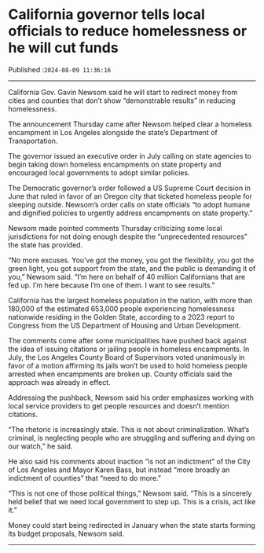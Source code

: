 # California governor tells local officials to reduce homelessness or he will cut funds

Published :`2024-08-09 11:36:16`

---

California Gov. Gavin Newsom said he will start to redirect money from cities and counties that don’t show “demonstrable results” in reducing homelessness.

The announcement Thursday came after Newsom helped clear a homeless encampment in Los Angeles alongside the state’s Department of Transportation.

The governor issued an executive order in July calling on state agencies to begin taking down homeless encampments on state property and encouraged local governments to adopt similar policies.

The Democratic governor’s order followed a US Supreme Court decision in June that ruled in favor of an Oregon city that ticketed homeless people for sleeping outside. Newsom’s order calls on state officials “to adopt humane and dignified policies to urgently address encampments on state property.”

Newsom made pointed comments Thursday criticizing some local jurisdictions for not doing enough despite the “unprecedented resources” the state has provided.

“No more excuses. You’ve got the money, you got the flexibility, you got the green light, you got support from the state, and the public is demanding it of you,” Newsom said. “I’m here on behalf of 40 million Californians that are fed up. I’m here because I’m one of them. I want to see results.”

California has the largest homeless population in the nation, with more than 180,000 of the estimated 653,000 people experiencing homelessness nationwide residing in the Golden State, according to a 2023 report to Congress from the US Department of Housing and Urban Development.

The comments come after some municipalities have pushed back against the idea of issuing citations or jailing people in homeless encampments. In July, the Los Angeles County Board of Supervisors voted unanimously in favor of a motion affirming its jails won’t be used to hold homeless people arrested when encampments are broken up. County officials said the approach was already in effect.

Addressing the pushback, Newsom said his order emphasizes working with local service providers to get people resources and doesn’t mention citations.

“The rhetoric is increasingly stale. This is not about criminalization. What’s criminal, is neglecting people who are struggling and suffering and dying on our watch,” he said.

He also said his comments about inaction “is not an indictment” of the City of Los Angeles and Mayor Karen Bass, but instead “more broadly an indictment of counties” that “need to do more.”

“This is not one of those political things,” Newsom said. “This is a sincerely held belief that we need local government to step up. This is a crisis, act like it.”

Money could start being redirected in January when the state starts forming its budget proposals, Newsom said.

---

